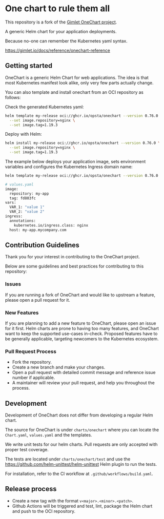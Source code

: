 # One chart to rule them all

This repository is a fork of the [Gimlet OneChart project](https://github.com/gimlet-io/onechart).

A generic Helm chart for your application deployments.

Because no-one can remember the Kubernetes yaml syntax.

https://gimlet.io/docs/reference/onechart-reference

## Getting started

OneChart is a generic Helm Chart for web applications. The idea is that most Kubernetes manifest look alike, only very few parts actually change.

You can also template and install onechart from an OCI repository as follows:

Check the generated Kubernetes yaml:

```bash
helm template my-release oci://ghcr.io/opsta/onechart --version 0.76.0 \
  --set image.repository=nginx \
  --set image.tag=1.19.3
```

Deploy with Helm:

```bash
helm install my-release oci://ghcr.io/opsta/onechart --version 0.76.0 \
  --set image.repository=nginx \
  --set image.tag=1.19.3
```

The example below deploys your application image, sets environment variables and configures the Kubernetes Ingress domain name:

```bash
helm template my-release oci://ghcr.io/opsta/onechart --version 0.76.0 -f values.yaml

# values.yaml
image:
  repository: my-app
  tag: fd803fc
vars:
  VAR_1: "value 1"
  VAR_2: "value 2"
ingress:
  annotations:
    kubernetes.io/ingress.class: nginx
  host: my-app.mycompany.com
```

## Contribution Guidelines

Thank you for your interest in contributing to the OneChart project.

Below are some guidelines and best practices for contributing to this repository:

### Issues

If you are running a fork of OneChart and would like to upstream a feature, please open a pull request for it.

### New Features

If you are planning to add a new feature to OneChart, please open an issue for it first. Helm charts are prone to having too many features, and OneChart want to keep the supported use-cases in-check. Proposed features have to be generally applicable, targeting newcomers to the Kubernetes ecosystem.

### Pull Request Process

* Fork the repository.
* Create a new branch and make your changes.
* Open a pull request with detailed commit message and reference issue number if applicable.
* A maintainer will review your pull request, and help you throughout the process.

## Development

Development of OneChart does not differ from developing a regular Helm chart.

The source for OneChart is under `charts/onechart` where you can locate the `Chart.yaml`, `values.yaml` and the templates.

We write unit tests for our helm charts. Pull requests are only accepted with proper test coverage.

The tests are located under `charts/onechart/test` and use the https://github.com/helm-unittest/helm-unittest Helm plugin to run the tests.

For installation, refer to the CI workflow at `.github/workflows/build.yaml`.

## Release process

* Create a new tag with the format `v<major>.<minor>.<patch>`.
* Github Actions will be triggered and test, lint, package the Helm chart and push to the OCI repository.
